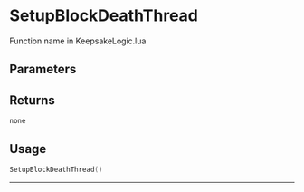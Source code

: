 # SetupBlockDeathThread

Function name in KeepsakeLogic.lua

## Parameters

## Returns

`none`

## Usage

```lua
SetupBlockDeathThread()
```

---
